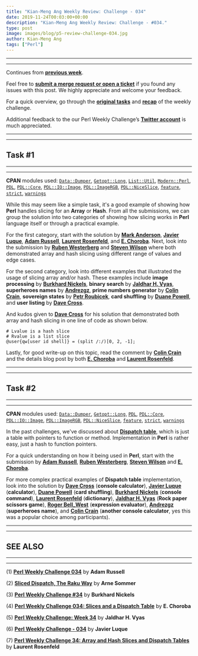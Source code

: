 ```yaml
---
title: "Kian-Meng Ang Weekly Review: Challenge - 034"
date: 2019-11-24T00:03:00+00:00
description: "Kian-Meng Ang Weekly Review: Challenge - #034."
type: post
image: images/blog/p5-review-challenge-034.jpg
author: Kian-Meng Ang
tags: ["Perl"]
---
```

***
***
Continues from [**previous week**](/blog/review-challenge-033/).

Feel free to [**submit a merge request or open a ticket**](https://github.com/manwar/perlweeklychallenge) if you found any issues with this post. We highly appreciate and welcome your feedback.

For a quick overview, go through the [**original tasks**](/blog/perl-weekly-challenge-034/) and [**recap**](/blog/recap-challenge-034/) of the weekly challenge.

Additional feedback to the our Perl Weekly Challenge’s [**Twitter account**](https://twitter.com/perlwchallenge?lang=en) is much appreciated.

***
***
## Task #1
***
***

**CPAN** modules used: [`Data::Dumper`](https://metacpan.org/pod/Data::Dumper), [`Getopt::Long`](https://metacpan.org/pod/Getopt::Long), [`List::Util`](https://metacpan.org/pod/List::Util), [`Modern::Perl`](https://metacpan.org/pod/Modern::Perl), [`PDL`](https://metacpan.org/pod/PDL), [`PDL::Core`](https://metacpan.org/pod/PDL::Core), [`PDL::IO::Image`](https://metacpan.org/pod/PDL::IO::Image), [`PDL::ImageRGB`](https://metacpan.org/pod/PDL::ImageRGB), [`PDL::NiceSlice`](https://metacpan.org/pod/PDL::NiceSlice), [`feature`](https://metacpan.org/pod/feature), [`strict`](https://metacpan.org/pod/strict), [`warnings`](https://metacpan.org/pod/warnings)

While this may seem like a simple task, it's a good example of showing how **Perl** handles slicing for an **Array** or **Hash**. From all the submissions, we can group the solution into two categories of showing how slicing works in **Perl** language itself or through a practical example.

For the first category, start with the solution by [**Mark Anderson**](https://github.com/manwar/perlweeklychallenge-club/blob/master/challenge-034/mark-anderson/perl5/ch-1.pl), [**Javier Luque**](https://github.com/manwar/perlweeklychallenge-club/blob/master/challenge-034/javier-luque/perl5/ch-1.pl), [**Adam Russell**](https://github.com/manwar/perlweeklychallenge-club/blob/master/challenge-034/adam-russell/perl5/ch-1.pl), [**Laurent Rosenfeld**](https://github.com/manwar/perlweeklychallenge-club/blob/master/challenge-034/laurent-rosenfeld/perl5/ch-1.pl), and [**E. Choroba**](https://github.com/manwar/perlweeklychallenge-club/blob/master/challenge-034/e-choroba/perl5/ch-1.pl). Next, look into the submission by [**Ruben Westerberg**](https://github.com/manwar/perlweeklychallenge-club/blob/master/challenge-034/ruben-westerberg/perl5/ch-1.pl) and [**Steven Wilson**](https://github.com/manwar/perlweeklychallenge-club/blob/master/challenge-034/steven-wilson/perl5/ch-1.pl) where both demonstrated array and hash slicing using different range of values and edge cases.

For the second category, look into different examples that illustrated the usage of slicing array and/or hash. These examples include **image processing** by [**Burkhard Nickels**](https://github.com/manwar/perlweeklychallenge-club/blob/master/challenge-034/burkhard-nickels/perl5/ch-1.pl), **binary search** by [**Jaldhar H. Vyas**](https://github.com/manwar/perlweeklychallenge-club/blob/master/challenge-034/jaldhar-h-vyas/perl5/ch-1.pl), **superheroes names** by [**Andrezgz**](https://github.com/manwar/perlweeklychallenge-club/blob/master/challenge-034/andrezgz/perl5/ch-1.pl), **prime numbers generator** by [**Colin Crain**](https://github.com/manwar/perlweeklychallenge-club/blob/master/challenge-034/colin-crain/perl5/ch-1.pl), **sovereign states** by [**Petr Roubicek**](https://github.com/manwar/perlweeklychallenge-club/blob/master/challenge-034/petr-roubicek/perl5/ch-1.pl), **card shuffling** by [**Duane Powell**](https://github.com/manwar/perlweeklychallenge-club/blob/master/challenge-034/duane-powell/perl5/ch-1.pl), and **user listing** by [**Dave Cross**](https://github.com/manwar/perlweeklychallenge-club/blob/master/challenge-034/dave-cross/perl5/ch-1.pl).

And kudos given to [**Dave Cross**](https://github.com/manwar/perlweeklychallenge-club/blob/master/challenge-034/dave-cross/perl5/ch-1.pl) for his solution that demonstrated both array and hash slicing in one line of code as shown below.

    # Lvalue is a hash slice
    # Rvalue is a list slice
    @user{qw[user id shell]} = (split /:/)[0, 2, -1];

Lastly, for good write-up on this topic, read the comment by [**Colin Crain**](https://github.com/manwar/perlweeklychallenge-club/blob/master/challenge-034/colin-crain/perl5/ch-1.pl) and the details blog post by both [**E. Choroba**](http://blogs.perl.org/users/e_choroba/2019/11/perl-weekly-challenge-034-slices-and-a-dispatch-table.html) and [**Laurent Rosenfeld**](http://blogs.perl.org/users/laurent_r/2019/11/perl-weekly-challenge-34-array-and-hash-slices-and-dispatch-tables.html).

***
***
## Task #2
***
***

**CPAN** modules used: [`Data::Dumper`](https://metacpan.org/pod/Data::Dumper), [`Getopt::Long`](https://metacpan.org/pod/Getopt::Long), [`PDL`](https://metacpan.org/pod/PDL), [`PDL::Core`](https://metacpan.org/pod/PDL::Core), [`PDL::IO::Image`](https://metacpan.org/pod/PDL::IO::Image), [`PDL::ImageRGB`](https://metacpan.org/pod/PDL::ImageRGB), [`PDL::NiceSlice`](https://metacpan.org/pod/PDL::NiceSlice), [`feature`](https://metacpan.org/pod/feature), [`strict`](https://metacpan.org/pod/strict), [`warnings`](https://metacpan.org/pod/warnings)

In the past challenges, we've discussed about [**Dispatch table**](https://en.wikipedia.org/wiki/Dispatch_table), which is just a table with pointers to function or method. Implementation in **Perl** is rather easy, just a hash to function pointers.

For a quick understanding on how it being used in **Perl**, start with the submission by [**Adam Russell**](https://github.com/manwar/perlweeklychallenge-club/blob/master/challenge-034/adam-russell/perl5/ch-2.pl), [**Ruben Westerberg**](https://github.com/manwar/perlweeklychallenge-club/blob/master/challenge-034/ruben-westerberg/perl5/ch-2.pl), [**Steven Wilson**](https://github.com/manwar/perlweeklychallenge-club/blob/master/challenge-034/steven-wilson/perl5/ch-2.pl) and [**E. Choroba**](https://github.com/manwar/perlweeklychallenge-club/blob/master/challenge-034/e-choroba/perl5/ch-2.pl).

For more complex practical examples of **Dispatch table** implementation, look into the solution by [**Dave Cross**](https://github.com/manwar/perlweeklychallenge-club/blob/master/challenge-034/dave-cross/perl5/ch-2.pl) (**console calculator**), [**Javier Luque**](https://github.com/manwar/perlweeklychallenge-club/blob/master/challenge-034/javier-luque/perl5/ch-2.pl) (**calculator**), [**Duane Powell**](https://github.com/manwar/perlweeklychallenge-club/blob/master/challenge-034/duane-powell/perl5/ch-2.pl) (**card shuffling**), [**Burkhard Nickels**](https://github.com/manwar/perlweeklychallenge-club/blob/master/challenge-034/burkhard-nickels/perl5/ch-2.pl) (**console command**), [**Laurent Rosenfeld**](https://github.com/manwar/perlweeklychallenge-club/blob/master/challenge-034/laurent-rosenfeld/perl5/ch-2.pl) (**dictionary**), [**Jaldhar H. Vyas**](https://github.com/manwar/perlweeklychallenge-club/blob/master/challenge-034/jaldhar-h-vyas/perl5/ch-2.pl) (**Rock paper scissors game**), [**Roger Bell_West**](https://github.com/manwar/perlweeklychallenge-club/blob/master/challenge-034/roger-bell-west/perl5/ch-2.pl) (**expression evaluator**), [**Andrezgz**](https://github.com/manwar/perlweeklychallenge-club/blob/master/challenge-034/andrezgz/perl5/ch-2.pl) (**superheroes name**), and [**Colin Crain**](https://github.com/manwar/perlweeklychallenge-club/blob/master/challenge-034/colin-crain/perl5/ch-2.pl) (**another console calculator**, yes this was a popular choice among participants).

***
***
## SEE ALSO
***
***

(1) [**Perl Weekly Challenge 034**](https://adamcrussell.livejournal.com/11703.html) by **Adam Russell**

(2) [**Sliced Dispatch, The Raku Way**](https://raku-musings.com/sliced-dispatch.html) by **Arne Sommer**

(3) [**Perl Weekly Challenge #34**](http://46.91.226.185:81/www/Perl/PWC/20191111_34/ch-1.html) by **Burkhard Nickels**

(4) [**Perl Weekly Challenge 034: Slices and a Dispatch Table**](http://blogs.perl.org/users/e_choroba/2019/11/perl-weekly-challenge-034-slices-and-a-dispatch-table.html) by **E. Choroba**

(5) [**Perl Weekly Challenge: Week 34**](https://www.braincells.com/perl/2019/11/perl_weekly_challenge_week_34.html) by **Jaldhar H. Vyas**

(6) [**Perl Weekly Challenge - 034**](https://perlchallenges.wordpress.com/2019/11/11/perl-weekly-challenge-034/) by **Javier Luque**

(7) [**Perl Weekly Challenge 34: Array and Hash Slices and Dispatch Tables**](http://blogs.perl.org/users/laurent_r/2019/11/perl-weekly-challenge-34-array-and-hash-slices-and-dispatch-tables.html) by **Laurent Rosenfeld**
